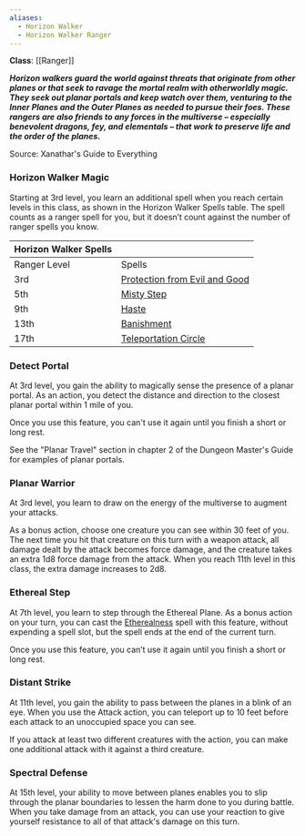 ```yaml
---
aliases:
  - Horizon Walker
  - Horizon Walker Ranger
---
```

**Class**: [[Ranger]] 

**_Horizon walkers guard the world against threats that originate from other planes or that seek to ravage the mortal realm with otherworldly magic. They seek out planar portals and keep watch over them, venturing to the Inner Planes and the Outer Planes as needed to pursue their foes. These rangers are also friends to any forces in the multiverse – especially benevolent dragons, fey, and elementals – that work to preserve life and the order of the planes._**

Source: Xanathar's Guide to Everything

### Horizon Walker Magic

Starting at 3rd level, you learn an additional spell when you reach certain levels in this class, as shown in the Horizon Walker Spells table. The spell counts as a ranger spell for you, but it doesn’t count against the number of ranger spells you know.

|Horizon Walker Spells|   |
|---|---|
|Ranger Level|Spells|
|3rd|[Protection from Evil and Good](http://dnd5e.wikidot.com/spell:protection-from-evil-and-good)|
|5th|[Misty Step](http://dnd5e.wikidot.com/spell:misty-step)|
|9th|[Haste](http://dnd5e.wikidot.com/spell:haste)|
|13th|[Banishment](http://dnd5e.wikidot.com/spell:banishment)|
|17th|[Teleportation Circle](http://dnd5e.wikidot.com/spell:teleportation-circle)|

### Detect Portal

At 3rd level, you gain the ability to magically sense the presence of a planar portal. As an action, you detect the distance and direction to the closest planar portal within 1 mile of you.

Once you use this feature, you can't use it again until you finish a short or long rest.

See the "Planar Travel" section in chapter 2 of the Dungeon Master's Guide for examples of planar portals.

### Planar Warrior

At 3rd level, you learn to draw on the energy of the multiverse to augment your attacks.

As a bonus action, choose one creature you can see within 30 feet of you. The next time you hit that creature on this turn with a weapon attack, all damage dealt by the attack becomes force damage, and the creature takes an extra 1d8 force damage from the attack. When you reach 11th level in this class, the extra damage increases to 2d8.

### Ethereal Step

At 7th level, you learn to step through the Ethereal Plane. As a bonus action on your turn, you can cast the [Etherealness](http://dnd5e.wikidot.com/spell:etherealness) spell with this feature, without expending a spell slot, but the spell ends at the end of the current turn.

Once you use this feature, you can’t use it again until you finish a short or long rest.

### Distant Strike

At 11th level, you gain the ability to pass between the planes in a blink of an eye. When you use the Attack action, you can teleport up to 10 feet before each attack to an unoccupied space you can see.

If you attack at least two different creatures with the action, you can make one additional attack with it against a third creature.

### Spectral Defense

At 15th level, your ability to move between planes enables you to slip through the planar boundaries to lessen the harm done to you during battle. When you take damage from an attack, you can use your reaction to give yourself resistance to all of that attack's damage on this turn.